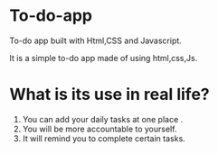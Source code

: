 # To-do-app
To-do app built with Html,CSS and Javascript.

It is a simple to-do app made of using html,css,Js.
# What is its use in real life?
1. You can add your daily tasks at one place .
2. You will be more accountable to yourself.
3. It will remind you to complete certain tasks.
